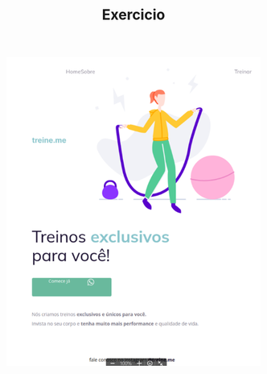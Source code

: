 <h1 align="center">Exercicio</h1>
<br>
<br>
<p align="center">
  <img alt="License" src=".github/Captura de tela 2024-06-23 175903.png">
</p>